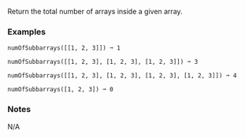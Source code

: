 Return the total number of arrays inside a given array.


### Examples ###
    numOfSubbarrays([[1, 2, 3]]) ➞ 1

    numOfSubbarrays([[1, 2, 3], [1, 2, 3], [1, 2, 3]]) ➞ 3

    numOfSubbarrays([[1, 2, 3], [1, 2, 3], [1, 2, 3], [1, 2, 3]]) ➞ 4

    numOfSubbarrays([1, 2, 3]) ➞ 0


### Notes ###
N/A
